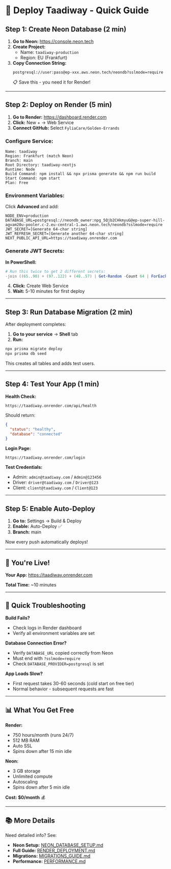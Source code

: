 # 🚀 Deploy Taadiway - Quick Guide

## Step 1: Create Neon Database (2 min)

1. **Go to Neon:** https://console.neon.tech
2. **Create Project:**
   - Name: `taadiway-production`
   - Region: EU (Frankfurt)
3. **Copy Connection String:** 
   ```
   postgresql://user:pass@ep-xxx.aws.neon.tech/neondb?sslmode=require
   ```
   📋 Save this - you need it for Render!

---

## Step 2: Deploy on Render (5 min)

1. **Go to Render:** https://dashboard.render.com
2. **Click:** New + → Web Service
3. **Connect GitHub:** Select `FyliaCare/Golden-Errands`

### Configure Service:
```
Name: taadiway
Region: Frankfurt (match Neon)
Branch: main
Root Directory: taadiway-nextjs
Runtime: Node
Build Command: npm install && npx prisma generate && npm run build
Start Command: npm start
Plan: Free
```

### Environment Variables:
Click **Advanced** and add:

```env
NODE_ENV=production
DATABASE_URL=postgresql://neondb_owner:npg_5Qjb2CHkmyuG@ep-super-hill-agvam20u-pooler.c-2.eu-central-1.aws.neon.tech/neondb?sslmode=require
JWT_SECRET=[Generate 64-char string]
JWT_REFRESH_SECRET=[Generate another 64-char string]
NEXT_PUBLIC_API_URL=https://taadiway.onrender.com
```

### Generate JWT Secrets:
**In PowerShell:**
```powershell
# Run this twice to get 2 different secrets:
-join ((65..90) + (97..122) + (48..57) | Get-Random -Count 64 | ForEach-Object {[char]$_})
```

4. **Click:** Create Web Service
5. **Wait:** 5-10 minutes for first deploy

---

## Step 3: Run Database Migration (2 min)

After deployment completes:

1. **Go to your service** → **Shell** tab
2. **Run:**
```bash
npx prisma migrate deploy
npx prisma db seed
```

This creates all tables and adds test users.

---

## Step 4: Test Your App (1 min)

**Health Check:**
```
https://taadiway.onrender.com/api/health
```

Should return:
```json
{
  "status": "healthy",
  "database": "connected"
}
```

**Login Page:**
```
https://taadiway.onrender.com/login
```

**Test Credentials:**
- Admin: `admin@taadiway.com` / `Admin@123456`
- Driver: `driver@taadiway.com` / `Driver@123`
- Client: `client@taadiway.com` / `Client@123`

---

## Step 5: Enable Auto-Deploy

1. **Go to:** Settings → Build & Deploy
2. **Enable:** Auto-Deploy ✅
3. **Branch:** main

Now every push automatically deploys!

---

## 🎉 You're Live!

**Your App:** https://taadiway.onrender.com

**Total Time:** ~10 minutes

---

## 🚨 Quick Troubleshooting

**Build Fails?**
- Check logs in Render dashboard
- Verify all environment variables are set

**Database Connection Error?**
- Verify `DATABASE_URL` copied correctly from Neon
- Must end with `?sslmode=require`
- Check `DATABASE_PROVIDER=postgresql` is set

**App Loads Slow?**
- First request takes 30-60 seconds (cold start on free tier)
- Normal behavior - subsequent requests are fast

---

## 📊 What You Get Free

**Render:**
- 750 hours/month (runs 24/7)
- 512 MB RAM
- Auto SSL
- Spins down after 15 min idle

**Neon:**
- 3 GB storage
- Unlimited compute
- Autoscaling
- Spins down after 5 min idle

**Cost: $0/month** 💰

---

## 📚 More Details

Need detailed info? See:
- **Neon Setup:** [NEON_DATABASE_SETUP.md](./NEON_DATABASE_SETUP.md)
- **Full Guide:** [RENDER_DEPLOYMENT.md](./RENDER_DEPLOYMENT.md)
- **Migrations:** [MIGRATIONS_GUIDE.md](./MIGRATIONS_GUIDE.md)
- **Performance:** [PERFORMANCE.md](./PERFORMANCE.md)
